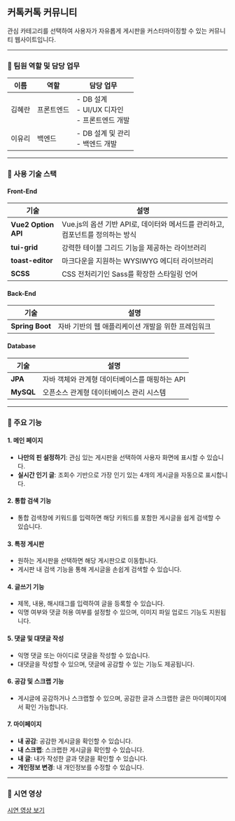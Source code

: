 ## 커톡커톡 커뮤니티

관심 카테고리를 선택하여 사용자가 자유롭게 게시판을 커스터마이징할 수 있는 커뮤니티 웹사이트입니다.

---

### 📍 팀원 역할 및 담당 업무

| 이름   | 역할       | 담당 업무                             |
| ------ | ---------- | ------------------------------------- |
| 김혜란 | 프론트엔드 | - DB 설계<br>- UI/UX 디자인<br>- 프론트엔드 개발 |
| 이유리 | 백엔드     | - DB 설계 및 관리<br>- 백엔드 개발   |

---

### 📍 사용 기술 스택

#### Front-End

| 기술              | 설명                                               |
|-------------------|----------------------------------------------------|
| **Vue2 Option API**      |  Vue.js의 옵션 기반 API로, 데이터와 메서드를 관리하고, 컴포넌트를 정의하는 방식    |
| **tui-grid**      | 강력한 테이블 그리드 기능을 제공하는 라이브러리     |
| **toast-editor**  | 마크다운을 지원하는 WYSIWYG 에디터 라이브러리       |
| **SCSS**          | CSS 전처리기인 Sass를 확장한 스타일링 언어         |

#### Back-End

| 기술              | 설명                                               |
|-------------------|----------------------------------------------------|
| **Spring Boot**    | 자바 기반의 웹 애플리케이션 개발을 위한 프레임워크   |

#### Database

| 기술              | 설명                                               |
|-------------------|----------------------------------------------------|
| **JPA**            | 자바 객체와 관계형 데이터베이스를 매핑하는 API       |
| **MySQL**          | 오픈소스 관계형 데이터베이스 관리 시스템           |

---

### 📍 주요 기능

#### 1. 메인 페이지
- **나만의 핀 설정하기**: 관심 있는 게시판을 선택하여 사용자 화면에 표시할 수 있습니다.
- **실시간 인기 글**: 조회수 기반으로 가장 인기 있는 4개의 게시글을 자동으로 표시합니다.

#### 2. 통합 검색 기능
- 통합 검색창에 키워드를 입력하면 해당 키워드를 포함한 게시글을 쉽게 검색할 수 있습니다.

#### 3. 특정 게시판
- 원하는 게시판을 선택하면 해당 게시판으로 이동합니다.
- 게시판 내 검색 기능을 통해 게시글을 손쉽게 검색할 수 있습니다.

#### 4. 글쓰기 기능
- 제목, 내용, 해시태그를 입력하여 글을 등록할 수 있습니다.
- 익명 여부와 댓글 허용 여부를 설정할 수 있으며, 이미지 파일 업로드 기능도 지원됩니다.

#### 5. 댓글 및 대댓글 작성
- 익명 댓글 또는 아이디로 댓글을 작성할 수 있습니다.
- 대댓글을 작성할 수 있으며, 댓글에 공감할 수 있는 기능도 제공됩니다.

#### 6. 공감 및 스크랩 기능
- 게시글에 공감하거나 스크랩할 수 있으며, 공감한 글과 스크랩한 글은 마이페이지에서 확인 가능합니다.

#### 7. 마이페이지
- **내 공감**: 공감한 게시글을 확인할 수 있습니다.
- **내 스크랩**: 스크랩한 게시글을 확인할 수 있습니다.
- **내 글**: 내가 작성한 글과 댓글을 확인할 수 있습니다.
- **개인정보 변경**: 내 개인정보를 수정할 수 있습니다.

---

### 📍 시연 영상

[시연 영상 보기](https://youtu.be/2CtmzoWrwbc)
